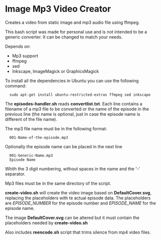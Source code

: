 # Image Mp3 Video Creator

Creates a video from static image and mp3 audio file using ffmpeg.

This bash script was made for personal use and is not intended to be a generic converter. It can be changed to match your needs.

Depends on:
- Mp3 support
- ffmpeg
- sed
- Inkscape, ImageMagick or GraphicsMagick

To install all the dependencies in Ubuntu you can use the following command:
```
  sudo apt-get install ubuntu-restricted-extras ffmpeg sed inkscape
```
The **episodes-handler.sh** reads **convertlist.txt**. Each line contains a filename of a mp3 file to be converted or the name of the episode in the previous line (the name is optional, just in case the episode name is different of the file name).

The mp3 file name must be in the following format:
```
  001-Name-of-the-episode.mp3
```
Optionally the episode name can be placed in the next line

```
  001-Generic-Name.mp3
  Episode Name
```

Whith the 3 digit numbering, without spaces in the name and the '-' separator.

Mp3 files must be in the same directory of the script.

**create-video.sh** will create the video image based on **DefaultCover.svg**, replacing the placeholders with te actual episode data. The placeholders are *EPISODE_NUMBER* for the episode number and *EPISODE_NAME* for the episode name.

The image **DefaultCover.svg** can be altered but it must contain the placeholders needed by **create-video.sh**

Also includes **reencode.sh** script that trims silence from mp4 video files.
